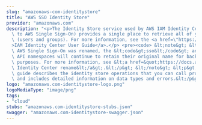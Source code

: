 ```yaml
---
slug: "amazonaws-com-identitystore"
title: "AWS SSO Identity Store"
provider: "amazonaws.com"
description: "<p>The Identity Store service used by AWS IAM Identity Center (successor\
  \ to AWS Single Sign-On) provides a single place to retrieve all of your identities\
  \ (users and groups). For more information, see the <a href=\"https://docs.aws.amazon.com/singlesignon/latest/userguide/what-is.html\"\
  >IAM Identity Center User Guide</a>.</p> <pre><code> &lt;note&gt; &lt;p&gt;Although\
  \ AWS Single Sign-On was renamed, the &lt;code&gt;sso&lt;/code&gt; and &lt;code&gt;identitystore&lt;/code&gt;\
  \ API namespaces will continue to retain their original name for backward compatibility\
  \ purposes. For more information, see &lt;a href=&quot;https://docs.aws.amazon.com/singlesignon/latest/userguide/what-is.html#renamed&quot;&gt;IAM\
  \ Identity Center rename&lt;/a&gt;.&lt;/p&gt; &lt;/note&gt; &lt;p&gt;This reference\
  \ guide describes the identity store operations that you can call programatically\
  \ and includes detailed information on data types and errors.&lt;/p&gt; </code></pre>"
logo: "amazonaws.com-identitystore-logo.png"
logoMediaType: "image/png"
tags:
- "cloud"
stubs: "amazonaws.com-identitystore-stubs.json"
swagger: "amazonaws.com-identitystore-swagger.json"
---
```

